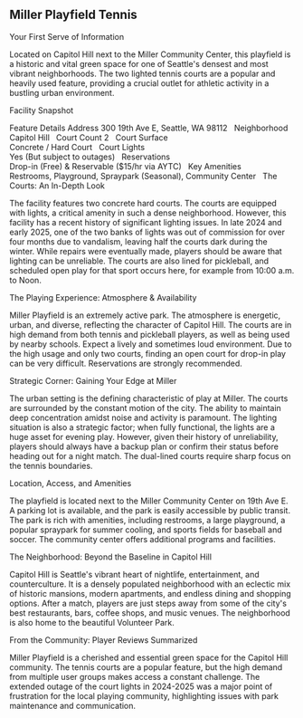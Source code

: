 ## Miller Playfield Tennis

Your First Serve of Information

Located on Capitol Hill next to the Miller Community Center, this playfield is a historic and vital green space for one of Seattle's densest and most vibrant neighborhoods. The two lighted tennis courts are a popular and heavily used feature, providing a crucial outlet for athletic activity in a bustling urban environment.   

Facility Snapshot

Feature	Details
Address	
300 19th Ave E, Seattle, WA 98112    
Neighborhood	
Capitol Hill    
Court Count	
2    
Court Surface	
Concrete / Hard Court    
Court Lights	
Yes (But subject to outages)    
Reservations	
Drop-in (Free) & Reservable ($15/hr via AYTC)    
Key Amenities	
Restrooms, Playground, Spraypark (Seasonal), Community Center    
The Courts: An In-Depth Look

The facility features two concrete hard courts. The courts are equipped with lights, a critical amenity in such a dense neighborhood. However, this facility has a recent history of significant lighting issues. In late 2024 and early 2025, one of the two banks of lights was out of commission for over four months due to vandalism, leaving half the courts dark during the winter. While repairs were eventually made, players should be aware that lighting can be unreliable. The courts are also lined for pickleball, and scheduled open play for that sport occurs here, for example from 10:00 a.m. to Noon.   

The Playing Experience: Atmosphere & Availability

Miller Playfield is an extremely active park. The atmosphere is energetic, urban, and diverse, reflecting the character of Capitol Hill. The courts are in high demand from both tennis and pickleball players, as well as being used by nearby schools. Expect a lively and sometimes loud environment. Due to the high usage and only two courts, finding an open court for drop-in play can be very difficult. Reservations are strongly recommended.   

Strategic Corner: Gaining Your Edge at Miller

The urban setting is the defining characteristic of play at Miller. The courts are surrounded by the constant motion of the city. The ability to maintain deep concentration amidst noise and activity is paramount. The lighting situation is also a strategic factor; when fully functional, the lights are a huge asset for evening play. However, given their history of unreliability, players should always have a backup plan or confirm their status before heading out for a night match. The dual-lined courts require sharp focus on the tennis boundaries.   

Location, Access, and Amenities

The playfield is located next to the Miller Community Center on 19th Ave E. A parking lot is available, and the park is easily accessible by public transit. The park is rich with amenities, including restrooms, a large playground, a popular spraypark for summer cooling, and sports fields for baseball and soccer. The community center offers additional programs and facilities.   

The Neighborhood: Beyond the Baseline in Capitol Hill

Capitol Hill is Seattle's vibrant heart of nightlife, entertainment, and counterculture. It is a densely populated neighborhood with an eclectic mix of historic mansions, modern apartments, and endless dining and shopping options. After a match, players are just steps away from some of the city's best restaurants, bars, coffee shops, and music venues. The neighborhood is also home to the beautiful Volunteer Park.   

From the Community: Player Reviews Summarized

Miller Playfield is a cherished and essential green space for the Capitol Hill community. The tennis courts are a popular feature, but the high demand from multiple user groups makes access a constant challenge. The extended outage of the court lights in 2024-2025 was a major point of frustration for the local playing community, highlighting issues with park maintenance and communication.
